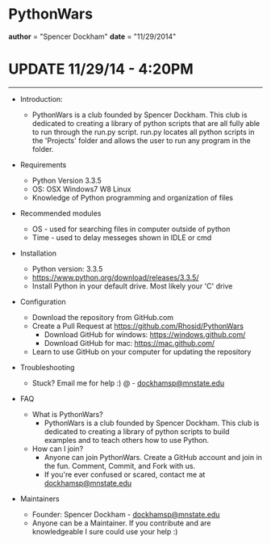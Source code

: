 PythonWars
==========

__author__ = "Spencer Dockham"
__date__ = "11/29/2014"

# UPDATE 11/29/14 - 4:20PM

---------------------
   
 * Introduction:
    * PythonWars is a club founded by Spencer Dockham. This club is dedicated to creating a library of python scripts that are all fully able to run through the run.py script. run.py locates all python scripts in the 'Projects' folder and allows the user to run any program in the folder.

 * Requirements
    * Python Version 3.3.5
    * OS: OSX Windows7 W8 Linux
    * Knowledge of Python programming and organization of files

 * Recommended modules
    * OS - used for searching files in computer outside of python
    * Time - used to delay messeges shown in IDLE or cmd

 * Installation
    * Python version: 3.3.5
    * https://www.python.org/download/releases/3.3.5/
    * Install Python in your default drive. Most likely your 'C' drive

 * Configuration
    * Download the repository from GitHub.com
    * Create a Pull Request at https://github.com/Rhosid/PythonWars
      * Download GitHub for windows: https://windows.github.com/
      * Download GitHub for mac: https://mac.github.com/
    * Learn to use GitHub on your computer for updating the repository

 * Troubleshooting
    * Stuck? Email me for help :)   @ -  dockhamsp@mnstate.edu

 * FAQ
    * What is PythonWars?
      * PythonWars is a club founded by Spencer Dockham. This club is dedicated to creating a library of python scripts to build examples and to teach others how to use Python.
    * How can I join?
      * Anyone can join PythonWars. Create a GitHub account and join in the fun. Comment, Commit, and Fork with us.
      * If you're ever confused or scared, contact me at dockhamsp@mnstate.edu

 * Maintainers
    * Founder: Spencer Dockham - dockhamsp@mnstate.edu
    * Anyone can be a Maintainer. If you contribute and are knowledgeable I sure could use your help :)

